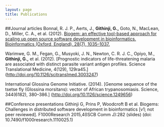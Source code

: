 ```yaml
---
layout: page
title: Publications
---
```


##Journal articles
Bonnal, R. J. P., Aerts, J., **Githinji, G.,** Goto, N., MacLean, D., Miller, C. A., et al. (2012). [Biogem: an effective tool-based approach for scaling up open source software development in bioinformatics. Bioinformatics (Oxford, England), 28(7), 1035–1037.](http://doi.org/10.1093/bioinformatics/bts080)

Warimwe, G. M., Fegan, G., Musyoki, J. N., Newton, C. R. J. C., Opiyo, M., **Githinji, G.,** et al. (2012). [Prognostic indicators of life-threatening malaria are associated with distinct parasite variant antigen profiles. Science Translational Medicine, 4(129), 129ra45.] (http://doi.org/10.1126/scitranslmed.3003247)

International Glossina Genome Initiative. (2014). [Genome sequence of the tsetse fly (Glossina morsitans): vector of African trypanosomiasis. Science, 344(6182), 380–386.] (http://doi.org/10.1126/science.1249656)

##Conference presentations
Githinji G, Prins P, Woodcroft B et al. Biogems: Challenges in distributed software development in bioinformatics [v1; not peer reviewed].
F1000Research 2015,4(ISCB Comm J):282 (slides) (doi: 10.7490/f1000research.1110025.1)
